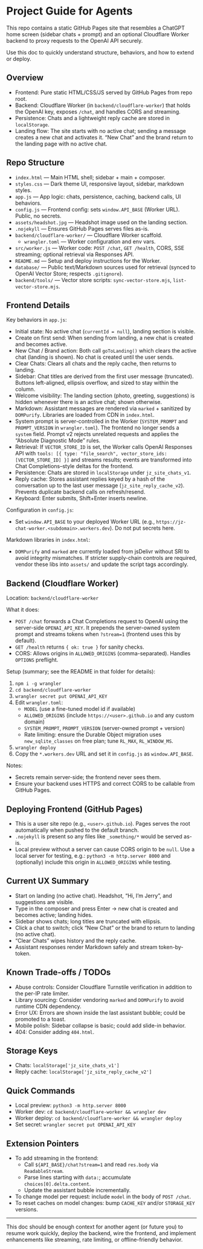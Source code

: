 # Project Guide for Agents

This repo contains a static GitHub Pages site that resembles a ChatGPT home screen (sidebar chats + prompt) and an optional Cloudflare Worker backend to proxy requests to the OpenAI API securely.

Use this doc to quickly understand structure, behaviors, and how to extend or deploy.

## Overview
- Frontend: Pure static HTML/CSS/JS served by GitHub Pages from repo root.
- Backend: Cloudflare Worker (in `backend/cloudflare-worker`) that holds the OpenAI key, exposes `/chat`, and handles CORS and streaming.
- Persistence: Chats and a lightweight reply cache are stored in `localStorage`.
- Landing flow: The site starts with no active chat; sending a message creates a new chat and activates it. “New Chat” and the brand return to the landing page with no active chat.

## Repo Structure
- `index.html` — Main HTML shell; sidebar + main + composer.
- `styles.css` — Dark theme UI, responsive layout, sidebar, markdown styles.
- `app.js` — App logic: chats, persistence, caching, backend calls, UI behaviors.
- `config.js` — Frontend config: sets `window.API_BASE` (Worker URL). Public, no secrets.
- `assets/headshot.jpg` — Headshot image used on the landing section.
- `.nojekyll` — Ensures GitHub Pages serves files as-is.
- `backend/cloudflare-worker/` — Cloudflare Worker scaffold.
  - `wrangler.toml` — Worker configuration and env vars.
- `src/worker.js` — Worker code: `POST /chat`, `GET /health`, CORS, SSE streaming; optional retrieval via Responses API.
- `README.md` — Setup and deploy instructions for the Worker.
- `database/` — Public text/Markdown sources used for retrieval (synced to OpenAI Vector Store; respects `.gitignore`).
- `backend/tools/` — Vector store scripts: `sync-vector-store.mjs`, `list-vector-store.mjs`.

## Frontend Details
Key behaviors in `app.js`:
- Initial state: No active chat (`currentId = null`), landing section is visible.
- Create on first send: When sending from landing, a new chat is created and becomes active.
- New Chat / Brand action: Both call `goToLanding()` which clears the active chat (landing is shown). No chat is created until the user sends.
- Clear Chats: Clears all chats and the reply cache, then returns to landing.
- Sidebar: Chat titles are derived from the first user message (truncated). Buttons left-aligned, ellipsis overflow, and sized to stay within the column.
- Welcome visibility: The landing section (photo, greeting, suggestions) is hidden whenever there is an active chat; shown otherwise.
- Markdown: Assistant messages are rendered via `marked` + sanitized by `DOMPurify`. Libraries are loaded from CDN in `index.html`.
- System prompt is server-controlled in the Worker (`SYSTEM_PROMPT` and `PROMPT_VERSION` in `wrangler.toml`). The frontend no longer sends a `system` field. Prompt v2 rejects unrelated requests and applies the “Absolute Diagnostic Mode” rules.
 - Retrieval: If `VECTOR_STORE_ID` is set, the Worker calls OpenAI Responses API with `tools: [{ type: "file_search", vector_store_ids: [VECTOR_STORE_ID] }]` and streams results; events are transformed into Chat Completions–style deltas for the frontend.
- Persistence: Chats are stored in `localStorage` under `jz_site_chats_v1`.
- Reply cache: Stores assistant replies keyed by a hash of the conversation up to the last user message (`jz_site_reply_cache_v2`). Prevents duplicate backend calls on refresh/resend.
- Keyboard: Enter submits, Shift+Enter inserts newline.

Configuration in `config.js`:
- Set `window.API_BASE` to your deployed Worker URL (e.g., `https://jz-chat-worker.<subdomain>.workers.dev`). Do not put secrets here.

Markdown libraries in `index.html`:
- `DOMPurify` and `marked` are currently loaded from jsDelivr without SRI to avoid integrity mismatches. If stricter supply-chain controls are required, vendor these libs into `assets/` and update the script tags accordingly.

## Backend (Cloudflare Worker)
Location: `backend/cloudflare-worker`

What it does:
- `POST /chat` forwards a Chat Completions request to OpenAI using the server-side `OPENAI_API_KEY`. It prepends the server-owned system prompt and streams tokens when `?stream=1` (frontend uses this by default).
- `GET /health` returns `{ ok: true }` for sanity checks.
- CORS: Allows origins in `ALLOWED_ORIGINS` (comma-separated). Handles `OPTIONS` preflight.

Setup (summary; see the README in that folder for details):
1) `npm i -g wrangler`
2) `cd backend/cloudflare-worker`
3) `wrangler secret put OPENAI_API_KEY`
4) Edit `wrangler.toml`:
   - `MODEL` (use a fine-tuned model id if available)
   - `ALLOWED_ORIGINS` (include `https://<user>.github.io` and any custom domain)
   - `SYSTEM_PROMPT`, `PROMPT_VERSION` (server-owned prompt + version)
   - Rate limiting: ensure the Durable Object migration uses `new_sqlite_classes` on free plan; tune `RL_MAX`, `RL_WINDOW_MS`.
5) `wrangler deploy`
6) Copy the `*.workers.dev` URL and set it in `config.js` as `window.API_BASE`.

Notes:
- Secrets remain server-side; the frontend never sees them.
- Ensure your backend uses HTTPS and correct CORS to be callable from GitHub Pages.

## Deploying Frontend (GitHub Pages)
- This is a user site repo (e.g., `<user>.github.io`). Pages serves the root automatically when pushed to the default branch.
- `.nojekyll` is present so any files like `_something/*` would be served as-is.
- Local preview without a server can cause CORS origin to be `null`. Use a local server for testing, e.g.: `python3 -m http.server 8000` and (optionally) include this origin in `ALLOWED_ORIGINS` while testing.

## Current UX Summary
- Start on landing (no active chat). Headshot, “Hi, I’m Jerry”, and suggestions are visible.
- Type in the composer and press Enter → new chat is created and becomes active; landing hides.
- Sidebar shows chats; long titles are truncated with ellipsis.
- Click a chat to switch; click “New Chat” or the brand to return to landing (no active chat).
- “Clear Chats” wipes history and the reply cache.
- Assistant responses render Markdown safely and stream token-by-token.

## Known Trade-offs / TODOs
- Abuse controls: Consider Cloudflare Turnstile verification in addition to the per-IP rate limiter.
- Library sourcing: Consider vendoring `marked` and `DOMPurify` to avoid runtime CDN dependency.
- Error UX: Errors are shown inside the last assistant bubble; could be promoted to a toast.
- Mobile polish: Sidebar collapse is basic; could add slide-in behavior.
- 404: Consider adding `404.html`.

## Storage Keys
- Chats: `localStorage['jz_site_chats_v1']`
- Reply cache: `localStorage['jz_site_reply_cache_v2']`

## Quick Commands
- Local preview: `python3 -m http.server 8000`
- Worker dev: `cd backend/cloudflare-worker && wrangler dev`
- Worker deploy: `cd backend/cloudflare-worker && wrangler deploy`
- Set secret: `wrangler secret put OPENAI_API_KEY`

## Extension Pointers
- To add streaming in the frontend:
  - Call `${API_BASE}/chat?stream=1` and read `res.body` via `ReadableStream`.
  - Parse lines starting with `data:`; accumulate `choices[0].delta.content`.
  - Update the assistant bubble incrementally.
- To change model per request: include `model` in the body of `POST /chat`.
- To reset caches on model changes: bump `CACHE_KEY` and/or `STORAGE_KEY` versions.

---
This doc should be enough context for another agent (or future you) to resume work quickly, deploy the backend, wire the frontend, and implement enhancements like streaming, rate limiting, or offline-friendly behavior.
